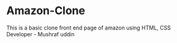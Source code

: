 # Amazon-Clone
This is a basic clone front end page of amazon using HTML, CSS 
<br/>
Developer - Mushraf uddin
